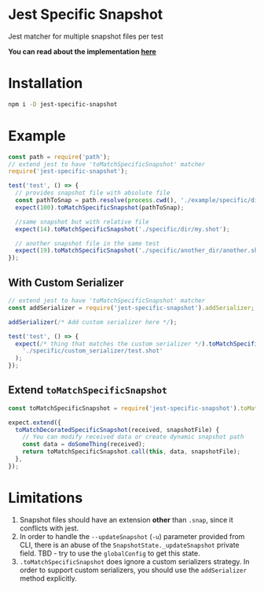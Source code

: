 # Jest Specific Snapshot

Jest matcher for multiple snapshot files per test

<b>You can read about the implementation [here](https://medium.com/@davydkin.igor/adding-multi-snapshot-testing-to-jest-b61f23cf17ca)</b>

# Installation

```sh
npm i -D jest-specific-snapshot
```

# Example

```js
const path = require('path');
// extend jest to have 'toMatchSpecificSnapshot' matcher
require('jest-specific-snapshot');

test('test', () => {
  // provides snapshot file with absolute file
  const pathToSnap = path.resolve(process.cwd(), './example/specific/dir/my.shot');
  expect(100).toMatchSpecificSnapshot(pathToSnap);

  //same snapshot but with relative file
  expect(14).toMatchSpecificSnapshot('./specific/dir/my.shot');

  // another snapshot file in the same test
  expect(19).toMatchSpecificSnapshot('./specific/another_dir/another.shot');
});
```

## With Custom Serializer

```js
// extend jest to have 'toMatchSpecificSnapshot' matcher
const addSerializer = require('jest-specific-snapshot').addSerializer;

addSerializer(/* Add custom serializer here */);

test('test', () => {
  expect(/* thing that matches the custom serializer */).toMatchSpecificSnapshot(
    './specific/custom_serializer/test.shot'
  );
});
```

## Extend `toMatchSpecificSnapshot`

```js
const toMatchSpecificSnapshot = require('jest-specific-snapshot').toMatchSpecificSnapshot;

expect.extend({
  toMatchDecoratedSpecificSnapshot(received, snapshotFile) {
    // You can modify received data or create dynamic snapshot path
    const data = doSomeThing(received);
    return toMatchSpecificSnapshot.call(this, data, snapshotFile);
  },
});
```

# Limitations

1.  Snapshot files should have an extension **other** than `.snap`, since it conflicts with jest.
2.  In order to handle the `--updateSnapshot` (`-u`) parameter provided from CLI, there is an abuse of the `SnapshotState._updateSnapshot` private field. TBD - try to use the `globalConfig` to get this state.
3.  `.toMatchSpecificSnapshot` does ignore a custom serializers strategy. In order to support custom serializers, you should use the `addSerializer` method explicitly.
